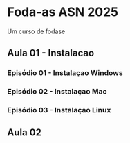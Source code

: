 # Foda-as ASN 2025
Um curso de fodase

## Aula 01 - Instalacao

### Episódio 01 - Instalaçao Windows

### Episódio 02 - Instalaçao Mac

### Episódio 03 - Instalaçao Linux

## Aula 02
